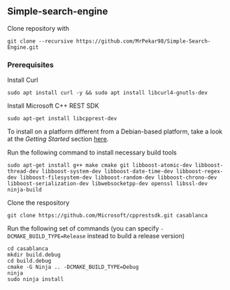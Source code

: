 ## Simple-search-engine

Clone repository with 

`git clone --recursive https://github.com/MrPekar98/Simple-Search-Engine.git`

### Prerequisites

Install Curl

```sudo apt install curl -y && sudo apt install libcurl4-gnutls-dev```

Install Microsoft C++ REST SDK

```
sudo apt-get install libcpprest-dev
```

To install on a platform different from a Debian-based platform, take a look at the _Getting Started_ section <a href="https://github.com/microsoft/cpprestsdk/blob/master/README.md">here</a>.

Run the following command to install necessary build tools

```
sudo apt-get install g++ make cmake git libboost-atomic-dev libboost-thread-dev libboost-system-dev libboost-date-time-dev libboost-regex-dev libboost-filesystem-dev libboost-random-dev libboost-chrono-dev libboost-serialization-dev libwebsocketpp-dev openssl libssl-dev ninja-build
```

Clone the respository

```
git clone https://github.com/Microsoft/cpprestsdk.git casablanca
```

Run the following set of commands (you can specify `-DCMAKE_BUILD_TYPE=Release` instead to build a release version)

```
cd casablanca
mkdir build.debug
cd build.debug
cmake -G Ninja .. -DCMAKE_BUILD_TYPE=Debug
ninja
sudo ninja install
```